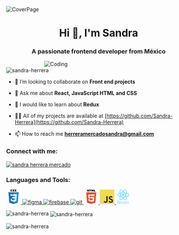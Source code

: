 <img align="center" alt="CoverPage" width="1000" height="200" src="https://visme.co/blog/wp-content/uploads/2019/10/animated-presentation-software-header-wide.gif"/>
<h1 align="center">Hi 👋, I'm Sandra</h1>
<h3 align="center">A passionate frontend developer from México</h3>
<img align="right" alt="Coding" width="400" src="https://res.cloudinary.com/practicaldev/image/fetch/s--2bZIjPGC--/c_limit%2Cf_auto%2Cfl_progressive%2Cq_66%2Cw_880/https://dev-to-uploads.s3.amazonaws.com/i/d4tvukbt5mra37cvwklk.gif"/>

<p align="left"> <img src="https://komarev.com/ghpvc/?username=sandra-herrera&label=Profile%20views&color=0e75b6&style=flat" alt="sandra-herrera" /> </p>

- 👯 I’m looking to collaborate on **Front end projects**

- 💬 Ask me about **React, JavaScript HTML and CSS**

- 🌱 I would like to learn about **Redux**

- 👨‍💻 All of my projects are available at [https://github.com/Sandra-Herrera](https://github.com/Sandra-Herrera)

- 📫 How to reach me **herreramercadosandra@gmail.com**

<h3 align="left">Connect with me:</h3>
<p align="left">
<a href="https://linkedin.com/in/sandra herrera mercado" target="blank"><img align="center" src="https://raw.githubusercontent.com/rahuldkjain/github-profile-readme-generator/master/src/images/icons/Social/linked-in-alt.svg" alt="sandra herrera mercado" height="30" width="40" /></a>
</p>

<h3 align="left">Languages and Tools:</h3>
<p align="left"> <a href="https://www.w3schools.com/css/" target="_blank" rel="noreferrer"> <img src="https://raw.githubusercontent.com/devicons/devicon/master/icons/css3/css3-original-wordmark.svg" alt="css3" width="40" height="40"/> </a> <a href="https://www.figma.com/" target="_blank" rel="noreferrer"> <img src="https://www.vectorlogo.zone/logos/figma/figma-icon.svg" alt="figma" width="40" height="40"/> </a> <a href="https://firebase.google.com/" target="_blank" rel="noreferrer"> <img src="https://www.vectorlogo.zone/logos/firebase/firebase-icon.svg" alt="firebase" width="40" height="40"/> </a> <a href="https://git-scm.com/" target="_blank" rel="noreferrer"> <img src="https://www.vectorlogo.zone/logos/git-scm/git-scm-icon.svg" alt="git" width="40" height="40"/> </a> <a href="https://www.w3.org/html/" target="_blank" rel="noreferrer"> <img src="https://raw.githubusercontent.com/devicons/devicon/master/icons/html5/html5-original-wordmark.svg" alt="html5" width="40" height="40"/> </a> <a href="https://developer.mozilla.org/en-US/docs/Web/JavaScript" target="_blank" rel="noreferrer"> <img src="https://raw.githubusercontent.com/devicons/devicon/master/icons/javascript/javascript-original.svg" alt="javascript" width="40" height="40"/> </a> <a href="https://reactjs.org/" target="_blank" rel="noreferrer"> <img src="https://raw.githubusercontent.com/devicons/devicon/master/icons/react/react-original-wordmark.svg" alt="react" width="40" height="40"/> </a> </p>

<p><img align="left" src="https://github-readme-stats.vercel.app/api/top-langs?username=sandra-herrera&show_icons=true&locale=en&layout=compact" alt="sandra-herrera" /></p>

<p>&nbsp;<img align="center" src="https://github-readme-stats.vercel.app/api?username=sandra-herrera&show_icons=true&locale=en" alt="sandra-herrera" /></p>

<p><img align="center" src="https://github-readme-streak-stats.herokuapp.com/?user=sandra-herrera&" alt="sandra-herrera" /></p>
